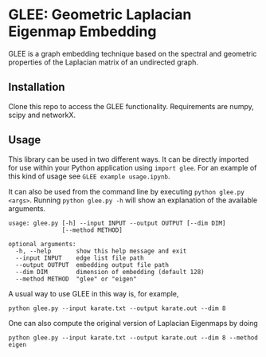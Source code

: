 # GLEE: Geometric Laplacian Eigenmap Embedding

GLEE is a graph embedding technique based on the spectral and geometric
properties of the Laplacian matrix of an undirected graph.


## Installation

Clone this repo to access the GLEE functionality. Requirements are numpy,
scipy and networkX.


## Usage

This library can be used in two different ways. It can be directly imported
for use within your Python application using `import glee`. For an example
of this kind of usage see `GLEE example usage.ipynb`.

It can also be used from the command line by executing `python glee.py
<args>`. Running `python glee.py -h` will show an explanation of the
available arguments.

```
usage: glee.py [-h] --input INPUT --output OUTPUT [--dim DIM]
               [--method METHOD]

optional arguments:
  -h, --help       show this help message and exit
  --input INPUT    edge list file path
  --output OUTPUT  embedding output file path
  --dim DIM        dimension of embedding (default 128)
  --method METHOD  "glee" or "eigen"
```

A usual way to use GLEE in this way is, for example,

```
python glee.py --input karate.txt --output karate.out --dim 8
```

One can also compute the original version of Laplacian Eigenmaps by doing

```
python glee.py --input karate.txt --output karate.out --dim 8 --method eigen
```
